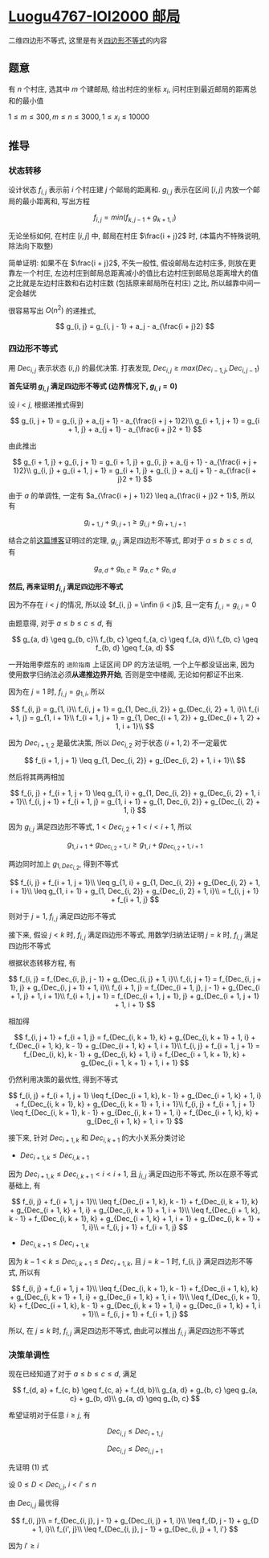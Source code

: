 # [Luogu4767-IOI2000 邮局](https://www.luogu.com.cn/problem/P4767)

二维四边形不等式, 这里是有关[四边形不等式](https://www.luogu.com.cn/blog/Wild-Donkey/si-bian-xing-fou-deng-shi-optimization-of-quadrilateral-inequality)的内容

## 题意

有 $n$ 个村庄, 选其中 $m$ 个建邮局, 给出村庄的坐标 $x_i$, 问村庄到最近邮局的距离总和的最小值

$1 \leq m \leq 300, m \leq n \leq 3000, 1 \leq x_i \leq 10000$

## 推导

### 状态转移

设计状态 $f_{i, j}$ 表示前 $i$ 个村庄建 $j$ 个邮局的距离和. $g_{i, j}$ 表示在区间 $[i, j]$ 内放一个邮局的最小距离和, 写出方程

$$
f_{i, j} = min(f_{k, j - 1} + g_{k + 1, i})
$$

无论坐标如何, 在村庄 $[i, j]$ 中, 邮局在村庄 $\frac{i + j}2$ 时, (本篇内不特殊说明, 除法向下取整)

简单证明: 如果不在 $\frac{i + j}2$, 不失一般性, 假设邮局左边村庄多, 则放在更靠左一个村庄, 左边村庄到邮局总距离减小的值比右边村庄到邮局总距离增大的值之比就是左边村庄数和右边村庄数 (包括原来邮局所在村庄) 之比, 所以越靠中间一定会越优

很容易写出 $O(n^2)$ 的递推式, 

$$
g_{i, j} = g_{i, j - 1} + a_j - a_{\frac{i + j}2}
$$

### 四边形不等式

用 $Dec_{i, j}$ 表示状态 $(i, j)$ 的最优决策. 打表发现, $Dec_{i, j} \geq max(Dec_{i - 1, j}, Dec_{i, j - 1})$

**首先证明 $g_{i, j}$ 满足四边形不等式 (边界情况下, $g_{i, i} = 0$)**

设 $i < j$, 根据递推式得到

$$
g_{i, j + 1} = g_{i, j} + a_{j + 1} - a_{\frac{i + j + 1}2}\\
g_{i + 1, j + 1} = g_{i + 1, j} + a_{j + 1} - a_{\frac{i + j}2 + 1}
$$

由此推出

$$
g_{i + 1, j} + g_{i, j + 1} = g_{i + 1, j} + g_{i, j} + a_{j + 1} - a_{\frac{i + j + 1}2}\\
g_{i, j} + g_{i + 1, j + 1} = g_{i + 1, j} + g_{i, j} + a_{j + 1} - a_{\frac{i + j}2 + 1}
$$

由于 $a$ 的单调性, 一定有 $a_{\frac{i + j + 1}2} \leq a_{\frac{i + j}2 + 1}$, 所以有

$$
g_{i + 1, j} + g_{i, j + 1} \geq g_{i, j} + g_{i + 1, j + 1}
$$

结合之前[这篇博客](https://www.luogu.com.cn/blog/Wild-Donkey/si-bian-xing-fou-deng-shi-optimization-of-quadrilateral-inequality)证明过的定理, $g_{i, j}$ 满足四边形不等式, 即对于 $a \leq b \leq c \leq d$, 有

$$
g_{a, d} + g_{b, c} \geq g_{a, c} + g_{b, d}
$$

**然后, 再来证明 $f_{i, j}$ 满足四边形不等式**

因为不存在 $i < j$ 的情况, 所以设 $f_{i, j} = \infin (i < j)$, 且一定有 $f_{i, i} = g_{i, i} = 0$

由题意得, 对于 $a \leq b \leq c \leq d$, 有

$$
g_{a, d} \geq g_{b, c}\\
f_{b, c} \geq f_{a, c} \geq f_{a, d}\\
f_{b, c} \geq f_{b, d} \geq f_{a, d}
$$


一开始用李煜东的 `进阶指南` 上证区间 DP 的方法证明, 一个上午都没证出来, 因为使用数学归纳法必须**从递推边界开始**, 否则是空中楼阁, 无论如何都证不出来.

因为在 $j = 1$ 时, $f_{i, j} = g_{1, i}$, 所以

$$
f_{i, j} = g_{1, i}\\
f_{i, j + 1} = g_{1, Dec_{i, 2}} + g_{Dec_{i, 2} + 1, i}\\
f_{i + 1, j} = g_{1, i + 1}\\
f_{i + 1, j + 1} = g_{1, Dec_{i + 1, 2}} + g_{Dec_{i + 1, 2} + 1, i + 1}\\
$$

因为 $Dec_{i + 1, 2}$ 是最优决策, 所以 $Dec_{i, 2}$ 对于状态 $(i + 1, 2)$ 不一定最优

$$
f_{i + 1, j + 1} \leq g_{1, Dec_{i, 2}} + g_{Dec_{i, 2} + 1, i + 1}\\
$$

然后将其两两相加

$$
f_{i, j} + f_{i + 1, j + 1} \leq g_{1, i} + g_{1, Dec_{i, 2}} + g_{Dec_{i, 2} + 1, i + 1}\\
f_{i, j + 1} + f_{i + 1, j} = g_{1, i + 1} + g_{1, Dec_{i, 2}} + g_{Dec_{i, 2} + 1, i}
$$

因为 $g_{i, j}$ 满足四边形不等式, $1 < Dec_{i, 2} + 1 < i < i + 1$, 所以

$$
g_{1, i + 1} + g_{Dec_{i, 2} + 1, i} \geq g_{1, i} + g_{Dec_{i, 2} + 1, i + 1}
$$

两边同时加上 $g_{1, Dec_{i, 2}}$, 得到不等式

$$
f_{i, j} + f_{i + 1, j + 1}\\ \leq g_{1, i} + g_{1, Dec_{i, 2}} + g_{Dec_{i, 2} + 1, i + 1}\\ \leq g_{1, i + 1} + g_{1, Dec_{i, 2}} + g_{Dec_{i, 2} + 1, i}\\ = f_{i, j + 1} + f_{i + 1, j}
$$

则对于 $j = 1$, $f_{i, j}$ 满足四边形不等式

接下来, 假设 $j < k$ 时, $f_{i, j}$ 满足四边形不等式, 用数学归纳法证明 $j = k$ 时, $f_{i, j}$ 满足四边形不等式


根据状态转移方程, 有

$$
f_{i, j} = f_{Dec_{i, j}, j - 1} + g_{Dec_{i, j} + 1, i}\\
f_{i, j + 1} = f_{Dec_{i, j + 1}, j} + g_{Dec_{i, j + 1} + 1, i}\\
f_{i + 1, j} = f_{Dec_{i + 1, j}, j - 1} + g_{Dec_{i + 1, j} + 1, i + 1}\\
f_{i + 1, j + 1} = f_{Dec_{i + 1, j + 1}, j} + g_{Dec_{i + 1, j + 1} + 1, i + 1}
$$

相加得

$$
f_{i, j + 1} + f_{i + 1, j} = f_{Dec_{i, k + 1}, k} + g_{Dec_{i, k + 1} + 1, i} + f_{Dec_{i + 1, k}, k - 1} + g_{Dec_{i + 1, k} + 1, i + 1}\\
f_{i, j} + f_{i + 1, j + 1} = f_{Dec_{i, k}, k - 1} + g_{Dec_{i, k} + 1, i} + f_{Dec_{i + 1, k + 1}, k} + g_{Dec_{i + 1, k + 1} + 1, i + 1}
$$

仍然利用决策的最优性, 得到不等式

$$
f_{i, j} + f_{i + 1, j + 1} \leq f_{Dec_{i + 1, k}, k - 1} + g_{Dec_{i + 1, k} + 1, i} + f_{Dec_{i, k + 1}, k} + g_{Dec_{i, k + 1} + 1, i + 1}\\
f_{i, j} + f_{i + 1, j + 1} \leq f_{Dec_{i, k + 1}, k - 1} + g_{Dec_{i, k + 1} + 1, i} + f_{Dec_{i + 1, k}, k} + g_{Dec_{i + 1, k} + 1, i + 1}
$$

接下来, 针对 $Dec_{i + 1, k}$ 和 $Dec_{i, k + 1}$ 的大小关系分类讨论

* $Dec_{i + 1, k} \leq Dec_{i, k + 1}$

因为 $Dec_{i + 1, k} \leq Dec_{i, k + 1} < i < i + 1$, 且 $j_{i, j}$ 满足四边形不等式, 所以在原不等式基础上, 有

$$
f_{i, j} + f_{i + 1, j + 1}\\
\leq f_{Dec_{i + 1, k}, k - 1} + f_{Dec_{i, k + 1}, k} + g_{Dec_{i + 1, k} + 1, i} + g_{Dec_{i, k + 1} + 1, i + 1}\\
\leq f_{Dec_{i + 1, k}, k - 1} + f_{Dec_{i, k + 1}, k} + g_{Dec_{i + 1, k} + 1, i + 1} + g_{Dec_{i, k + 1} + 1, i}\\
= f_{i, j + 1} + f_{i + 1, j}
$$

* $Dec_{i, k + 1} \leq Dec_{i + 1, k}$

因为 $k - 1 < k \leq Dec_{i, k + 1} \leq Dec_{i + 1, k}$, 且 $j = k - 1$ 时, f_{i, j} 满足四边形不等式, 所以有

$$
f_{i, j} + f_{i + 1, j + 1}\\
\leq f_{Dec_{i, k + 1}, k - 1} + f_{Dec_{i + 1, k}, k} + g_{Dec_{i, k + 1} + 1, i} + g_{Dec_{i + 1, k} + 1, i + 1}\\
\leq f_{Dec_{i, k + 1}, k} + f_{Dec_{i + 1, k}, k - 1} + g_{Dec_{i, k + 1} + 1, i} + g_{Dec_{i + 1, k} + 1, i + 1}\\
= f_{i, j + 1} + f_{i + 1, j}
$$

所以, 在 $j \leq k$ 时, $f_{i, j}$ 满足四边形不等式, 由此可以推出 $f_{i, j}$ 满足四边形不等式

### 决策单调性

现在已经知道了对于 $a \leq b \leq c \leq d$, 满足

$$
f_{d, a} + f_{c, b} \geq f_{c, a} + f_{d, b}\\
g_{a, d} + g_{b, c} \geq g_{a, c} + g_{b, d}\\
g_{a, d} \geq g_{b, c}
$$

希望证明对于任意 $i \geq j$, 有

$$
Dec_{i, j} \leq Dec_{i + 1, j}\tag{1}
$$

$$
Dec_{i, j} \leq Dec_{i, j + 1}\tag{2}
$$

先证明 $(1)$ 式

设 $0 \leq D < Dec_{i, j}$, $i < i' \leq n$

由 $Dec_{i, j}$ 最优得

$$
f_{i, j}\\
= f_{Dec_{i, j}, j - 1} + g_{Dec_{i, j} + 1, i}\\
\leq f_{D, j - 1} + g_{D + 1, i}\\
f_{i', j}\\
\leq f_{Dec_{i, j}, j - 1} + g_{Dec_{i, j} + 1, i'}
$$

因为 $i' \geq i$

<!--
两式相加

$$
2f_{b, c} \geq f_{a, c} + f_{b, d} \geq 2f_{a, d}
$$

只要证明 $f_{b, c} - f_{a, d} \leq 2f_{b, c} - f_{a, c} - f_{b, d}$

$- f_{a, d} \leq f_{b, c} - f_{a, c} - f_{b, d}$

* $Dec_{j + 1, j} = j$

$$
f_{i, j + 1} + f_{i + 1, j} = f_{Dec_{i, j + 1}, j} + g_{Dec_{i, j + 1} + 1, i} + f_{Dec_{i + 1, j}, j - 1} + g_{Dec_{i + 1, j} + 1, i + 1}\\
f_{i, j} + f_{i + 1, j + 1} = f_{Dec_{i, j}, j - 1} + g_{Dec_{i, j} + 1, i} + f_{Dec_{i + 1, j + 1}, j} + g_{Dec_{i + 1, j + 1} + 1, i + 1}
$$

$$
f_{i, j} = f_{Dec_{i, j}, j - 1} + g_{Dec_{i, j} + 1, i}\\
f_{i, j + 1} = f_{Dec_{i, j + 1}, j} + g_{Dec_{i, j + 1} + 1, i}\\
f_{i + 1, j} = f_{Dec_{i + 1, j}, j - 1} + g_{Dec_{i + 1, j} + 1, i + 1}\\
f_{i + 1, j + 1} = f_{Dec_{i + 1, j + 1}, j} + g_{Dec_{i + 1, j + 1} + 1, i + 1}\\
$$

$$
g_{i, j} = g_{i, j - 1} + a_j - a_{\frac{i + j}2}\\
g_{i, j + 1} = g_{i, j} + a_{j + 1} - a_{\frac{i + j + 1}2}\\
g_{i + 1, j} = g_{i + 1, j - 1} + a_{j} - a_{\frac{i + j + 1}2}\\
g_{i + 1, j + 1} = g_{i + 1, j} + a_{j + 1} - a_{\frac{i + j}2 + 1}
$$

```
git config --global http.proxy 'socks5://127.0.0.1:8000'
git config --global https.proxy 'socks5://127.0.0.1:8000'
```
在 $i - j = 1$ 时, 有

$$
f_{i, j + 1} + f_{i + 1, j} = f_{Dec_{j + 1, j + 1}, j} + g_{Dec_{j + 1, j + 1} + 1, j + 1} + f_{Dec_{j + 2, j}, j - 1} + g_{Dec_{j + 2, j} + 1, j + 2}\\
= f_{Dec_{j + 2, j}, j - 1} + g_{Dec_{j + 2, j} + 1, j + 2}\\
f_{i, j} + f_{i + 1, j + 1} = f_{Dec_{j + 1, j}, j - 1} + g_{Dec_{j + 1, j} + 1, j + 1} + f_{Dec_{j + 2, j + 1}, j} + g_{Dec_{j + 2, j + 1} + 1, j + 2}
$$

考虑 $Dec_{i, j}$ 的范围, 根据决策的顺序得到 $Dec_{i, j} < i$, 在前 $Dec_{i, j}$ 个村庄内放 $j - 1$ 个邮局, 所以 $Dec_{i, j} \geq j - 1$, 于是对 $Dec_{j + 2, j} \in [j - 1, i)$ 进行分类讨论

* $Dec_{j + 2, j} = j - 1$

$$
f_{i, j + 1} + f_{i + 1, j} = f_{j - 1, j - 1} + g_{j, j + 2} = g_{j, j + 2} \geq f_{j + 2, j}
$$

$$
f_{i, j} + f_{i + 1, j + 1} = f_{Dec_{j + 1, j}, j - 1} + g_{Dec_{j + 1, j} + 1, j + 1} + f_{Dec_{j + 2, j + 1}, j} + g_{Dec_{j + 2, j + 1} + 1, j + 2}
$$

* * $Dec_{j + 2, j} = j - 1$

$$
f_{i + 1, j} = f_{j - 1, j - 1} + g_{j, j + 2} = g_{j, j + 2} = g_{j, j + 1} + a_{j + 1} - a_{j} 
$$

又因为 $j - 1 \geq Dec_{j + 2, j} \leq j + 1$

$$
\\
\\
\\
g_{j + 1, j + 2} = f_{j + 2, j}\\
f_{j, j} + g_{j + 1, j + 2} = f_{j + 2, j} + g_{j + 2, j + 2}\\
$$
f_{i, j} + f_{i + 1, j + 1} \leq f_{i, j + 1} + f_{i + 1, j}
$$

Dec_{j + 1}
$$
-->